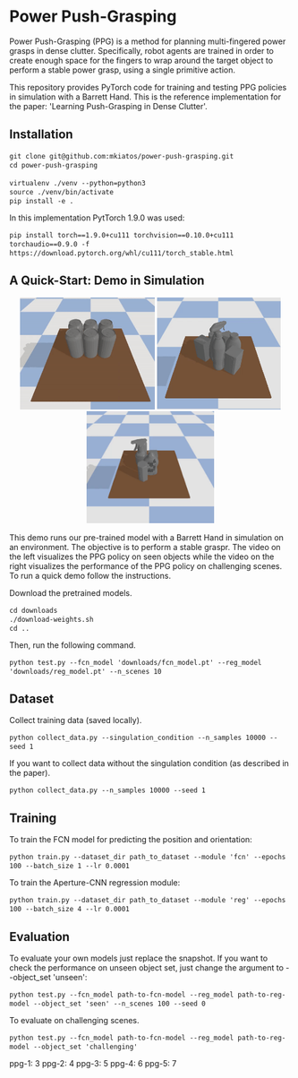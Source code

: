 # Power Push-Grasping

Power Push-Grasping (PPG) is a method for planning multi-fingered power grasps in dense clutter. Specifically, robot agents are trained in order to create enough space for the fingers to
wrap around the target object to perform a stable power grasp, using a single primitive action.

This repository provides PyTorch code for training and testing PPG policies in simulation with a Barrett Hand. This is the reference implementation for the paper: 'Learning Push-Grasping in Dense Clutter'.

[//]: # (## Citing)

[//]: # (If you find this code useful in your work, please consider citing:)

[//]: # (```shell)

[//]: # ()
[//]: # (```)

## Installation
```shell
git clone git@github.com:mkiatos/power-push-grasping.git
cd power-push-grasping

virtualenv ./venv --python=python3
source ./venv/bin/activate
pip install -e .
```

In this implementation PytTorch 1.9.0 was used:
```shell
pip install torch==1.9.0+cu111 torchvision==0.10.0+cu111 torchaudio==0.9.0 -f https://download.pytorch.org/whl/cu111/torch_stable.html
```

## A Quick-Start: Demo in Simulation
<p align="center">
  <img src="images/challenging2.gif" height="200" />
  <img src="images/sim2.gif" height="200" /> 
  <img src="images/sim1.gif" height="200" /> 
</p>


This demo runs our pre-trained model with a Barrett Hand in simulation on an environment. The objective is
to perform a stable graspr. The video on the left visualizes the PPG policy on seen objects while the video on the right
visualizes the performance of the PPG policy on challenging scenes. To run a quick demo follow the instructions.

Download the pretrained models.
```commandline
cd downloads
./download-weights.sh
cd ..
```

Then, run the following command.
```commandline
python test.py --fcn_model 'downloads/fcn_model.pt' --reg_model 'downloads/reg_model.pt' --n_scenes 10
```


## Dataset
Collect training data (saved locally).
```commandline
python collect_data.py --singulation_condition --n_samples 10000 --seed 1
```
If you want to collect data without the singulation condition (as described in the paper).
```commandline
python collect_data.py --n_samples 10000 --seed 1
```

## Training
To train the FCN model for predicting the position and orientation:
```commandline
python train.py --dataset_dir path_to_dataset --module 'fcn' --epochs 100 --batch_size 1 --lr 0.0001
```

To train the Aperture-CNN regression module:
```commandline
python train.py --dataset_dir path_to_dataset --module 'reg' --epochs 100 --batch_size 4 --lr 0.0001
```

## Evaluation
To evaluate your own models just replace the snapshot. If you want to check the performance on unseen object set, just change the argument to --object_set 'unseen':
```commandline
python test.py --fcn_model path-to-fcn-model --reg_model path-to-reg-model --object_set 'seen' --n_scenes 100 --seed 0
```

To evaluate on challenging scenes.
```commandline
python test.py --fcn_model path-to-fcn-model --reg_model path-to-reg-model --object_set 'challenging'
```


ppg-1: 3
ppg-2: 4
ppg-3: 5
ppg-4: 6
ppg-5: 7